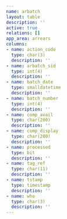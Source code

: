 ```yaml
---
name: arbatch
layout: table
description: ''
active: true
relations: []
app_area: arrears
columns:
- name: action_code
  type: char(3)
  description: ''
- name: arbatch_sid
  type: int(4)
  description: ''
- name: batch_date
  type: smalldatetime
  description: ''
- name: batch_number
  type: int(4)
  description: ''
- name: comp_avail
  type: char(200)
  description: ''
- name: comp_display
  type: char(200)
  description: ''
- name: processed
  type: bit
  description: ''
- name: tag_ref
  type: char(11)
  description: ''
- name: tstamp
  type: timestamp
  description: ''
- name: who
  type: char(3)
  description: ''
---
```


